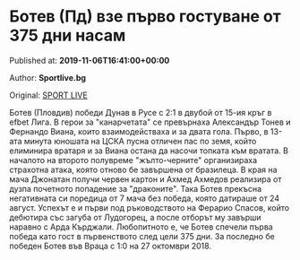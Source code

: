 
# Ботев (Пд) взе първо гостуване от 375 дни насам

Published at: **2019-11-06T16:41:00+00:00**

Author: **Sportlive.bg**

Original: [SPORT LIVE](https://www.sportlive.bg/bgfootball/botevpd/botev-(pd)-vze-pyrvo-gostuvane-ot-375-dni-nasam-1403626.html)

Ботев (Пловдив) победи Дунав в Русе с 2:1 в двубой от 15-ия кръг в efbet Лига. В герои за "канарчетата" се превърнаха Александър Тонев и Фернандо Виана, които взаимодействаха и за двата гола.
Първо, в 13-ата минута юношата на ЦСКА пусна отличен пас по земя, който елиминира вратаря и за Виана остана да насочи топката към вратата. В началото на второто полувреме "жълто-черните" организираха страхотна атака, която отново бе завършена от бразилеца. В края на мача Джонатан получи червен картон и Ахмед Ахмедов реализира от дузпа почетното попадение за "драконите".
Така Ботев прекъсна негативната си поредица от 7 мача без победа, която датираше от 24 август. Успехът е и първи под ръководството на Ферарио Спасов, който дебютира със загуба от Лудогорец, а после отборът му завърши наравно с Арда Кърджали. Любопитното е, че Ботев спечели първа победа като гост в първенството след цели 375 дни. За последно бе победен Ботев във Враца с 1:0 на 27 октомври 2018.
